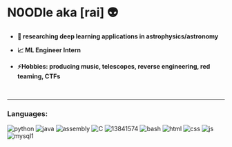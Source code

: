 # N0ODle aka [rai] 👽

- **🔭 researching deep learning applications in astrophysics/astronomy**

- **📈 ML Engineer Intern**

- **⚡️Hobbies: producing music, telescopes, reverse engineering, red teaming, CTFs**


<br />

---

### Languages:


![python](https://user-images.githubusercontent.com/32581705/89698031-0e7ad080-d8ed-11ea-8999-ec372dc699e1.png)
![java](https://user-images.githubusercontent.com/32581705/89698067-2d796280-d8ed-11ea-8273-94ff027669da.png)
![assembly](https://user-images.githubusercontent.com/32581705/89698177-cc05c380-d8ed-11ea-811b-a485a95a7f33.png)
![C](https://user-images.githubusercontent.com/32581705/89698192-e2ac1a80-d8ed-11ea-925d-db2184d81e63.png)
![13841574](https://user-images.githubusercontent.com/32581705/89698459-56025c00-d8ef-11ea-9dd4-d54004821bc6.png)
![bash](https://user-images.githubusercontent.com/32581705/89698306-767de680-d8ee-11ea-9a03-c8413dfe254b.png)
![html](https://user-images.githubusercontent.com/32581705/89698485-7f22ec80-d8ef-11ea-8326-bdab55bce0c3.png)
![css](https://user-images.githubusercontent.com/32581705/89698490-8fd36280-d8ef-11ea-9d29-90670264d830.png)
![js](https://user-images.githubusercontent.com/32581705/89698528-c315f180-d8ef-11ea-85d6-86469ed424bc.png)
![mysql1](https://user-images.githubusercontent.com/32581705/89698731-bcd44500-d8f0-11ea-9c38-908dec564890.png)




















